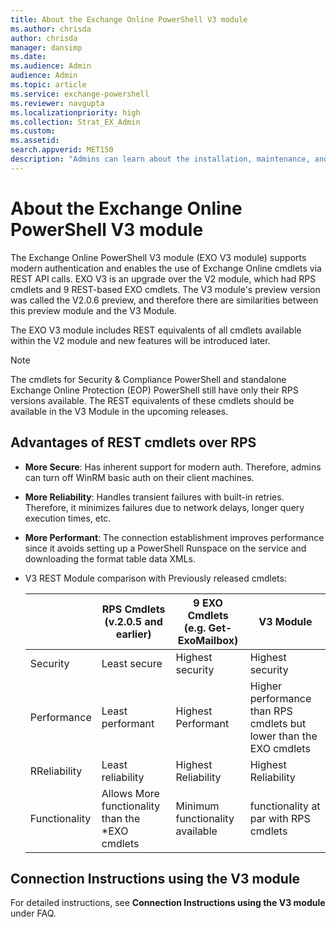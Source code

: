 ```yaml
---
title: About the Exchange Online PowerShell V3 module
ms.author: chrisda
author: chrisda
manager: dansimp
ms.date:
ms.audience: Admin
audience: Admin
ms.topic: article
ms.service: exchange-powershell
ms.reviewer: navgupta
ms.localizationpriority: high
ms.collection: Strat_EX_Admin
ms.custom:
ms.assetid:
search.appverid: MET150
description: "Admins can learn about the installation, maintenance, and design of the Exchange Online PowerShell V3 module that they use to connect to all Exchange-related PowerShell environments in Microsoft 365."
---
```


# About the Exchange Online PowerShell V3 module

The Exchange Online PowerShell V3 module (EXO V3 module) supports modern authentication and enables the use of Exchange Online cmdlets via REST API calls. EXO V3 is an upgrade over the V2 module, which had RPS cmdlets and 9 REST-based EXO cmdlets. The V3 module's preview version was called the V2.0.6 preview, and therefore there are similarities between this preview module and the V3 Module.

The EXO V3 module includes REST equivalents of all cmdlets available within the V2 module and new features will be introduced later.

> [!NOTE]
> The cmdlets for Security & Compliance PowerShell and standalone Exchange Online Protection (EOP) PowerShell still have only their RPS versions available. The REST equivalents of these cmdlets should be available in the V3 Module in the upcoming releases.

## Advantages of REST cmdlets over RPS 

- **More Secure**: Has inherent support for modern auth. Therefore, admins can turn off WinRM basic auth on their client machines.
- **More Reliability**: Handles transient failures with built-in retries. Therefore, it minimizes failures due to network delays, longer query execution times, etc. 
- **More Performant**: The connection establishment improves performance since it avoids setting up a PowerShell Runspace on the service and downloading the format table data XMLs.
- V3 REST Module comparison with Previously released cmdlets:

    | |RPS Cmdlets (v.2.0.5 and earlier) |9 EXO Cmdlets (e.g. Get-ExoMailbox) |V3 Module   |
    |---------|---------|---------|---------|
    |Security     |  Least secure  | Highest security | Highest security |
    |Performance     |  Least performant        | Highest Performant         | Higher performance than RPS cmdlets but lower than the EXO cmdlets         |
    |RReliability      | Least reliability | Highest Reliability |Highest Reliability          |
    |Functionality     | Allows More functionality than the *EXO cmdlets         |  Minimum functionality available        | functionality at par with RPS cmdlets |

## Connection Instructions using the V3 module

For detailed instructions, see **Connection Instructions using the V3 module** under FAQ.